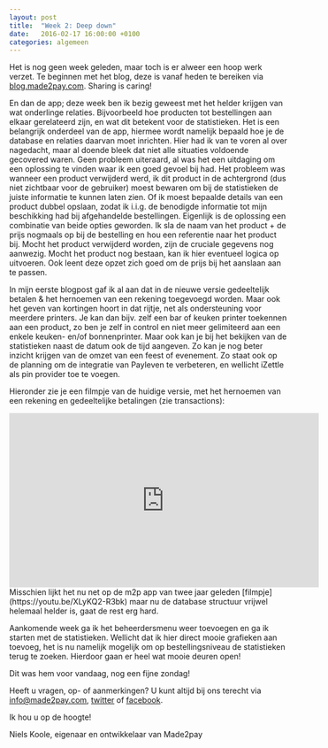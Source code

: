 ```yaml
---
layout: post
title:  "Week 2: Deep down"
date:   2016-02-17 16:00:00 +0100
categories: algemeen
---
```

Het is nog geen week geleden, maar toch is er alweer een hoop werk verzet. Te beginnen met het blog, deze is vanaf heden te bereiken via [blog.made2pay.com](http://blog.made2pay.com "Blog"). Sharing is caring!

En dan de app; deze week ben ik bezig geweest met het helder krijgen van wat onderlinge relaties. Bijvoorbeeld hoe producten tot bestellingen aan elkaar gerelateerd zijn, en wat dit betekent voor de statistieken. Het is een belangrijk onderdeel van de app, hiermee wordt namelijk bepaald hoe je de database en relaties daarvan moet inrichten. Hier had ik van te voren al over nagedacht, maar al doende bleek dat niet alle situaties voldoende gecovered waren. Geen probleem uiteraard, al was het een uitdaging om een oplossing te vinden waar ik een goed gevoel bij had. Het probleem was wanneer een product verwijderd werd, ik dit product in de achtergrond (dus niet zichtbaar voor de gebruiker) moest bewaren om bij de statistieken de juiste informatie te kunnen laten zien. Of ik moest bepaalde details van een product dubbel opslaan, zodat ik i.i.g. de benodigde informatie tot mijn beschikking had bij afgehandelde bestellingen. Eigenlijk is de oplossing een combinatie van beide opties geworden. Ik sla de naam van het product + de prijs nogmaals op bij de bestelling en hou een referentie naar het product bij. Mocht het product verwijderd worden, zijn de cruciale gegevens nog aanwezig. Mocht het product nog bestaan, kan ik hier eventueel logica op uitvoeren. Ook leent deze opzet zich goed om de prijs bij het aanslaan aan te passen.

In mijn eerste blogpost gaf ik al aan dat in de nieuwe versie gedeeltelijk betalen & het hernoemen van een rekening toegevoegd worden. Maar ook het geven van kortingen hoort in dat rijtje, net als ondersteuning voor meerdere printers. Je kan dan bijv. zelf een bar of keuken printer toekennen aan een product, zo ben je zelf in control en niet meer gelimiteerd aan een enkele keuken- en/of bonnenprinter. Maar ook kan je bij het bekijken van de statistieken naast de datum ook de tijd aangeven. Zo kan je nog beter inzicht krijgen van de omzet van een feest of evenement. Zo staat ook op de planning om de integratie van Payleven te verbeteren, en wellicht iZettle als pin provider toe te voegen.

Hieronder zie je een filmpje van de huidige versie, met het hernoemen van een rekening en gedeeltelijke betalingen (zie transactions):
<iframe width="560" height="315" src="https://www.youtube.com/embed/Niu5U5tcuEs" frameborder="0" allowfullscreen></iframe>
Misschien lijkt het nu net op de m2p app van twee jaar geleden [filmpje](https://youtu.be/XLyKQ2-R3bk) maar nu de database structuur vrijwel helemaal helder is, gaat de rest erg hard.

Aankomende week ga ik het beheerdersmenu weer toevoegen en ga ik starten met de statistieken. Wellicht dat ik hier direct mooie grafieken aan toevoeg, het is nu namelijk mogelijk om op bestellingsniveau de statistieken terug te zoeken. Hierdoor gaan er heel wat mooie deuren open!

Dit was hem voor vandaag, nog een fijne zondag!

Heeft u vragen, op- of aanmerkingen? U kunt altijd bij ons terecht via [info@made2pay.com](mailto:info@made2pay.com "email"), [twitter](https://twitter.com/made2pay "@made2pay") of [facebook](https://www.facebook.com/made2pay "Made2pay").

Ik hou u op de hoogte!

Niels Koole, eigenaar en ontwikkelaar van Made2pay
